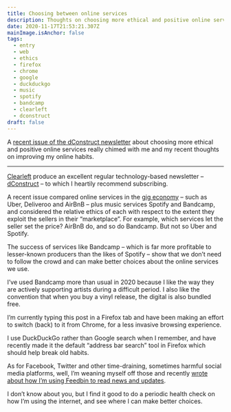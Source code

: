 ```yaml
---
title: Choosing between online services
description: Thoughts on choosing more ethical and positive online services
date: 2020-11-17T21:53:21.307Z
mainImage.isAnchor: false
tags:
  - entry
  - web
  - ethics
  - firefox
  - chrome
  - google
  - duckduckgo
  - music
  - spotify
  - bandcamp
  - clearleft
  - dconstruct
draft: false
---
```

A [recent issue of the dConstruct newsletter](https://tinyletter.com/clearleft/letters/dconstruct-from-clearleft-musique-non-stop) about choosing more ethical and positive online services really chimed with me and my recent thoughts on improving my online habits.

---

[Clearleft](https://clearleft.com/) produce an excellent regular technology-based newsletter – [dConstruct](https://tinyletter.com/clearleft) – to which I heartily recommend subscribing.

A recent issue compared online services in the [gig economy](https://www.bbc.co.uk/news/business-389300480) – such as Uber, Deliveroo and AirBnB – plus music services Spotify and Bandcamp, and considered the relative ethics of each with respect to the extent they exploit the sellers in their “marketplace”. For example, which services let the seller set the price? AirBnB do, and so do Bandcamp. But not so Uber and Spotify.

The success of services like Bandcamp – which is far more profitable to lesser-known producers than the likes of Spotify – show that we don’t need to follow the crowd and can make better choices about the online services we use.

I’ve used Bandcamp more than usual in 2020 because I like the way they are actively supporting artists during a difficult period. I also like the convention that when you buy a vinyl release, the digital is also bundled free.

I’m currently typing this post in a Firefox tab and have been making an effort to switch (back) to it from Chrome, for a less invasive browsing experience.

I use DuckDuckGo rather than Google search when I remember, and have recently made it the default “address bar search” tool in Firefox which should help break old habits.

As for Facebook, Twitter and other time-draining, sometimes harmful social media platforms, well, I’m weaning myself off those and recently [wrote about how I’m using Feedbin to read news and updates](https://fuzzylogic.me/posts/how-i-consume-and-read-rss-feeds/).

I don’t know about you, but I find it good to do a periodic health check on how I’m using the internet, and see where I can make better choices.
